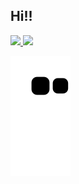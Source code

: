 ## Hi!! 
 <div>
  <a href="https://github.com/suizzz11">
  <img height="180em" src="https://github-readme-stats.vercel.app/api?username=suizzz11&show_icons=true&theme=dark&include_all_commits=true&count_private=true"/>
  <img height="180em" src="https://github-readme-stats.vercel.app/api/top-langs/?username=suizzz11&layout=compact&langs_count=7&theme=dark"/>
</div>
 
  ![Snake animation](https://github.com/rafaballerini/rafaballerini/blob/output/github-contribution-grid-snake.svg)
 
</div>
